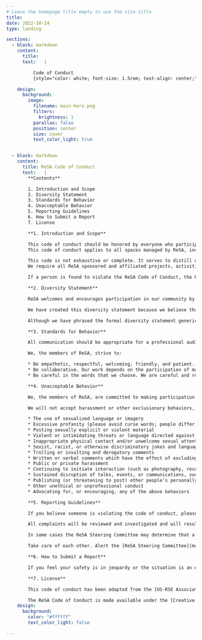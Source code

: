 ```yaml
---
# Leave the homepage title empty to use the site title
title:
date: 2022-10-24
type: landing

sections:
  - block: markdown
    content:
      title:
      text:   |

          Code of Conduct
          {style="color: white; font-size: 1.5rem; text-align: center;"} 

    design:
      background:
        image:
          filename: main-hero.png
          filters:
            brightness: 1
          parallax: false
          position: center
          size: cover
          text_color_light: true     


  - block: markdown
    content:
      title: ReSA Code of Conduct
      text:   |
        **Contents**

        1. Introduction and Scope    
        2. Diversity Statement    
        3. Standards for Behavior    
        4. Unacceptable Behavior    
        5. Reporting Guidelines    
        6. How to Submit a Report    
        7. License    

        **1. Introduction and Scope**

        This code of conduct should be honored by everyone who participates in the ReSA community. It should be honored in any ReSA related activities, by anyone claiming affiliation with ReSA, and especially when someone is representing ReSA in any role (including as an event volunteer or speaker).
        This code of conduct applies to all spaces managed by ReSA, including all public and private mailing lists, issue trackers, wikis, forums, code repositories, and any other communication channel used by our community. The code of conduct equally applies at ReSA events, regardless of virtual/physical setting, and governs standards of behavior for attendees, speakers, volunteers, booth staff, and event sponsors.

        This code is not exhaustive or complete. It serves to distill our understanding of a collaborative, inclusive community culture. Please try to follow this code in spirit as much as in letter, to create a friendly and productive environment that enriches the ReSA community.
        We require all ReSA sponsored and affiliated projects, activities, and events, to adopt a code of conduct that encourages a productive, respectful environment for all contributors and community members.

        If a person is found to violate the ReSA Code of Conduct, the ReSA Steering Committee may take any action they deem appropriate to resolve the situation, including warning the person in question, removing them from a specific activity, banning them from further participation in activities (in person or online), or expulsion from ReSA.

        **2. Diversity Statement**

        ReSA welcomes and encourages participation in our community by people of all backgrounds and identities. We are committed to promoting and sustaining a culture that values mutual respect, tolerance, and learning.  We work together as a community to help each other live out these values.

        We have created this diversity statement because we believe that a diverse community is stronger, more vibrant, and produces better software and better research. A diverse community where people treat each other with respect has more potential contributors, more sources for ideas, and fewer shared assumptions that might hinder the achievement of our goals.

        Although we have phrased the formal diversity statement generically to make it all-inclusive, we recognize that there are specific identities that are impacted by systemic discrimination and marginalization. We welcome all people to participate in ReSA regardless of their identity or background.

        **3. Standards for Behavior**

        All communication should be appropriate for a professional audience including people of many different backgrounds. Please always be kind and courteous. There is never a need to be mean, rude, or disrespectful. Thank you for helping make this a welcoming, friendly community for all.

        We, the members of ReSA, strive to:

        * Be empathetic, respectful, welcoming, friendly, and patient. We remember that every ReSA project, and program is crafted by human beings who deserve to be treated with kindness and empathy. We work together to resolve conflict and assume good intentions. We may all experience some frustration from time to time, but we do not allow frustration to turn into a personal attack. A community where people feel uncomfortable or threatened is not a productive one.
        * Be collaborative. Our work depends on the participation of many people, and in turn others depend on our work. Effective and friendly collaboration enables everyone to better achieve their goals.
        * Be careful in the words that we choose. We are careful and respectful in our communication, and we take responsibility for our own speech. Be kind to others. Do not insult or put down other members of the community.

        **4. Unacceptable Behavior**

        We, the members of ReSA, are committed to making participation in this community a harassment-free experience.

        We will not accept harassment or other exclusionary behaviors, such as:

        * The use of sexualized language or imagery
        * Excessive profanity (please avoid curse words; people differ greatly in their sensitivity to swearing)
        * Posting sexually explicit or violent material
        * Violent or intimidating threats or language directed against another person or group
        * Inappropriate physical contact and/or unwelcome sexual attention or sexual comments
        * Sexist, racist, or otherwise discriminatory jokes and language
        * Trolling or insulting and derogatory comments
        * Written or verbal comments which have the effect of excluding people on the basis of membership in a specific group, including level of experience, gender, gender identity and expression, sexual orientation, disability, neurotype, personal appearance, body size, race, ethnicity, age, religion, or nationality
        * Public or private harassment
        * Continuing to initiate interaction (such as photography, recording, messaging, or conversation) with someone after being asked to stop
        * Sustained disruption of talks, events, or communications, such as heckling of a speaker
        * Publishing (or threatening to post) other people’s personally identifying information (“doxing”), such as physical or electronic addresses, without explicit permission
        * Other unethical or unprofessional conduct
        * Advocating for, or encouraging, any of the above behaviors

        **5. Reporting Guidelines**

        If you believe someone is violating the code of conduct, please report this in a timely manner (see How to Submit a Report in the next section). Code of conduct violations reduce the value of the community for everyone. The ReSA Steering Committee takes reports of misconduct very seriously and are committed to preserving and maintaining the welcoming nature of our community.

        All complaints will be reviewed and investigated and will result in a response that is deemed necessary and appropriate to the circumstances. All reports will be kept confidential, with the exception of cases where the Steering Committee determines the report should be shared with law enforcement. In those cases, the report will be shared with the proper legal authorities.

        In some cases the ReSA Steering Committee may determine that a public statement will need to be made. If that is the case, the identities of all involved parties and reporters will normally remain confidential unless those individuals instruct us otherwise. The ReSA Steering Committee may decide to identify details of code of conduct violators in order to safeguard the community as a whole.

        Take care of each other. Alert the [ReSA Steering Committee](mailto:info@researchsoft.org) if you notice a dangerous situation, someone in distress, or violations of this code of conduct, even if they seem inconsequential.

        **6. How to Submit a Report**

        If you feel your safety is in jeopardy or the situation is an emergency, contact local law enforcement before making a report to  ReSA. ReSA is committed to promptly addressing any reported issues. If you have experienced or witnessed behavior that violates the ReSA Code of Conduct, please send an email to [conduct@researchsoft.org](mailto:conduct@researchsoft.org). These emails are sent to two staff from ReSA’s fiscal sponsor, [Code for Science and Society](https://codeforscience.org/): Danielle Robinson, President & Co-Executive Director; and Jessica Hardwicke, Sponsored Projects Services Manager; and the ReSA Director, Michelle Barker. An alternate contact is [Daniel S. Katz](mailto:d.katz@ieee.org), Chair of the ReSA Steering Committee. Please provide as much information as you can about the incident, such as where and when it occurred.

        **7. License**

        This code of conduct has been adapted from the [US-RSE Association Code of Conduct](https://us-rse.org/code-of-conduct/), which builds on the [NumFocus Code of Conduct](https://numfocus.org/code-of-conduct), which was itself adapted from numerous sources, including the [Geek Feminism wiki](http://geekfeminism.wikia.com/wiki/Conference_anti-harassment/Policy), created by the Ada Initiative and other volunteers, which is under a [Creative Commons Zero license](https://creativecommons.org/share-your-work/public-domain/cc0/), the [Contributor Covenant version 1.2.0](http://contributor-covenant.org/version/1/2/0/), the [Bokeh Code of Conduct](https://github.com/bokeh/bokeh/blob/master/CODE_OF_CONDUCT.md), the [SciPy Code of Conduct](https://github.com/jupyter/governance/blob/master/conduct/enforcement.md), the [Carpentries Code of Conduct](https://docs.carpentries.org/topic_folders/policies/code-of-conduct.html#enforcement-manual), and the [NeurIPS Code of Conduct](https://nips.cc/public/CodeOfConduct).

        The ReSA Code of Conduct is made available under the [Creative Commons Attribution 4.0 International license](https://creativecommons.org/licenses/by/4.0/) (CC BY 4.0).    
    design:
      background:
        color: "#ffffff"
        text_color_light: false  

---
```

